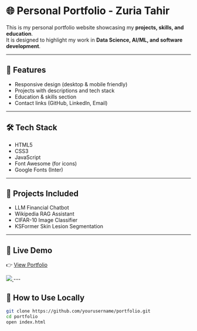 # 🌐 Personal Portfolio - Zuria Tahir

This is my personal portfolio website showcasing my **projects, skills, and education**.  
It is designed to highlight my work in **Data Science, AI/ML, and software development**.

---

## 🚀 Features
- Responsive design (desktop & mobile friendly)
- Projects with descriptions and tech stack
- Education & skills section
- Contact links (GitHub, LinkedIn, Email)

---

## 🛠️ Tech Stack
- HTML5
- CSS3
- JavaScript
- Font Awesome (for icons)
- Google Fonts (Inter)

---

## 📂 Projects Included
- LLM Financial Chatbot  
- Wikipedia RAG Assistant  
- CIFAR-10 Image Classifier  
- KSFormer Skin Lesion Segmentation  

---

## 🔗 Live Demo
👉 [View Portfolio](https://yourusername.github.io/Portfolio/)  

<a href="https://zuriatahir-18.github.io/portfolio/" target="_blank">
  <img src="https://img.shields.io/badge/Portfolio-Live-0e76a8?style=for-the-badge&logo=google-chrome" />
</a>
---

## 📌 How to Use Locally
```bash
git clone https://github.com/yourusername/portfolio.git
cd portfolio
open index.html
